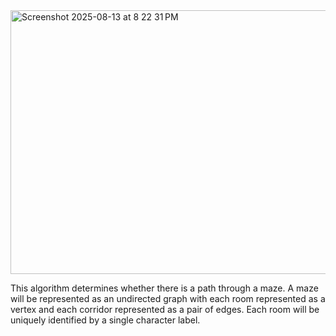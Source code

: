 <img width="812" height="422" alt="Screenshot 2025-08-13 at 8 22 31 PM" src="https://github.com/user-attachments/assets/f54822ab-3ad0-4a31-b654-f5ca3681a9a0" />

This algorithm determines whether there is a path through a
maze. A maze will be represented as an undirected graph with each room represented as a vertex
and each corridor represented as a pair of edges. Each room will be uniquely identified by a single
character label.
